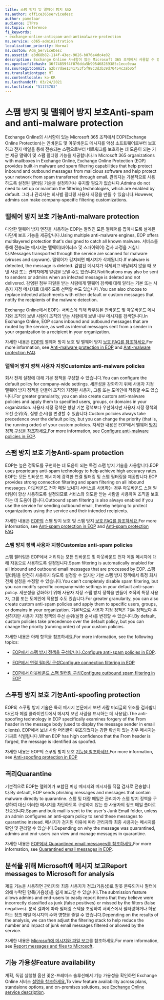 ```yaml
---
title: 스팸 방지 및 맬웨어 방지 보호
ms.author: office365servicedesc
author: pamelaar
audience: ITPro
ms.topic: reference
f1_keywords:
- exchange-online-antispam-and-antimalware-protection
ms.service: o365-administration
localization_priority: Normal
ms.custom: Adm_ServiceDesc
ms.assetid: e3d68b82-114f-43ec-9026-b076a4dc4e02
description: Exchange Online 사서함이 있는 Microsoft 365 조직에서 사용할 수 있는 스팸 방지 및 맬웨어 방지 보호 기능에 대해 알아보세요.
ms.openlocfilehash: 36f74859f4f076dda5b995468289385c1ecc0eaa
ms.sourcegitcommit: a2b77dae1341753f5f98c3d3b39d70454c3ab05f
ms.translationtype: MT
ms.contentlocale: ko-KR
ms.lasthandoff: 03/24/2021
ms.locfileid: "51173703"
---
```

# <a name="anti-spam-and-anti-malware-protection"></a><span data-ttu-id="e2818-103">스팸 방지 및 맬웨어 방지 보호</span><span class="sxs-lookup"><span data-stu-id="e2818-103">Anti-spam and anti-malware protection</span></span>

<span data-ttu-id="e2818-104">Exchange Online의 사서함이 있는 Microsoft 365 조직에서 EOP(Exchange Online Protection)는 인바운드 및 아웃바운드 메시지를 악성 소프트웨어로부터 보호하고 전자 메일을 통해 전송되는 스팸으로부터 네트워크를 보호하는 데 도움이 되는 기본 제공 맬웨어 및 스팸 필터링 기능을 제공합니다.</span><span class="sxs-lookup"><span data-stu-id="e2818-104">In Microsoft 365 organizations with mailboxes in Exchange Online, Exchange Online Protection (EOP) provides built-in malware and spam filtering capabilities that help protect inbound and outbound messages from malicious software and help protect your network from spam transferred through email.</span></span> <span data-ttu-id="e2818-105">관리자는 기본적으로 사용하도록 설정된 필터링 기술을 설정하거나 유지할 필요가 없습니다.</span><span class="sxs-lookup"><span data-stu-id="e2818-105">Admins do not need to set up or maintain the filtering technologies, which are enabled by default.</span></span> <span data-ttu-id="e2818-106">그러나 관리자는 회사별 필터링 사용자 지정을 만들 수 있습니다.</span><span class="sxs-lookup"><span data-stu-id="e2818-106">However, admins can make company-specific filtering customizations.</span></span>

## <a name="anti-malware-protection"></a><span data-ttu-id="e2818-107">맬웨어 방지 보호 기능</span><span class="sxs-lookup"><span data-stu-id="e2818-107">Anti-malware protection</span></span>

<span data-ttu-id="e2818-108">다양한 맬웨어 방지 엔진을 사용하는 EOP는 알려진 모든 맬웨어를 잡아내도록 설계된 다단계 보호 기능을 제공합니다.</span><span class="sxs-lookup"><span data-stu-id="e2818-108">Using multiple anti-malware engines, EOP offers multilayered protection that's designed to catch all known malware.</span></span> <span data-ttu-id="e2818-109">서비스를 통해 전송되는 메시지는 맬웨어(바이러스 및 스파이웨어) 검사 과정을 거칩니다.</span><span class="sxs-lookup"><span data-stu-id="e2818-109">Messages transported through the service are scanned for malware (viruses and spyware).</span></span> <span data-ttu-id="e2818-110">맬웨어가 감지되면 메시지가 삭제됩니다.</span><span class="sxs-lookup"><span data-stu-id="e2818-110">If malware is detected, the message is deleted.</span></span> <span data-ttu-id="e2818-111">감염된 메시지가 삭제되고 배달되지 않을 때 보낸 사람 또는 관리자에게 알림을 보낼 수도 있습니다.</span><span class="sxs-lookup"><span data-stu-id="e2818-111">Notifications may also be sent to senders or admins when an infected message is deleted and not delivered.</span></span> <span data-ttu-id="e2818-112">감염된 첨부 파일을 받는 사람에게 맬웨어 검색에 대해 알리는 기본 또는 사용자 지정 메시지로 대체하도록 선택할 수도 있습니다.</span><span class="sxs-lookup"><span data-stu-id="e2818-112">You can also choose to replace infected attachments with either default or custom messages that notify the recipients of the malware detection.</span></span>

<span data-ttu-id="e2818-113">Exchange Online에서 EOP는 서비스에 의해 라우팅된 인바운드 및 아웃바운드 메시지와 조직의 보낸 사람이 조직의 받는 사람에게 보낸 내부 메시지를 검색합니다.</span><span class="sxs-lookup"><span data-stu-id="e2818-113">In Exchange Online, EOP scans inbound and outbound messages that are routed by the service, as well as internal messages sent from a sender in your organization to a recipient in your organization.</span></span>

<span data-ttu-id="e2818-114">자세한 내용은 [EOP의](/microsoft-365/security/office-365-security/anti-malware-protection) 맬웨어 방지 보호 및 맬웨어 방지 [보호 FAQ를 참조하세요.](/microsoft-365/security/office-365-security/anti-malware-protection-faq-eop)</span><span class="sxs-lookup"><span data-stu-id="e2818-114">For more information, see [Anti-malware protection in EOP](/microsoft-365/security/office-365-security/anti-malware-protection) and [Anti-malware protection FAQ](/microsoft-365/security/office-365-security/anti-malware-protection-faq-eop).</span></span>

### <a name="customize-anti-malware-policies"></a><span data-ttu-id="e2818-115">맬웨어 방지 정책 사용자 지정</span><span class="sxs-lookup"><span data-stu-id="e2818-115">Customize anti-malware policies</span></span>

<span data-ttu-id="e2818-116">회사 전체 설정에 대해 기본 정책을 구성할 수 있습니다.</span><span class="sxs-lookup"><span data-stu-id="e2818-116">You can configure the default policy for company-wide settings.</span></span> <span data-ttu-id="e2818-117">세분성을 강화하기 위해 사용자 지정 맬웨어 방지 정책을 만들어 조직의 지정된 사용자, 그룹 또는 도메인에 적용할 수도 있습니다.</span><span class="sxs-lookup"><span data-stu-id="e2818-117">For greater granularity, you can also create custom anti-malware policies and apply them to specified users, groups, or domains in your organization.</span></span> <span data-ttu-id="e2818-118">사용자 지정 정책은 항상 기본 정책보다 우선하지만 사용자 지정 정책의 우선 순위(즉, 실행 순서)를 변경할 수 있습니다.</span><span class="sxs-lookup"><span data-stu-id="e2818-118">Custom policies always take precedence over the default policy, but you can change the priority (that is, the running order) of your custom policies.</span></span> <span data-ttu-id="e2818-119">자세한 내용은 EOP에서 맬웨어 [방지 정책 구성을 참조하세요.](/microsoft-365/security/office-365-security/configure-anti-malware-policies)</span><span class="sxs-lookup"><span data-stu-id="e2818-119">For more information, see [Configure anti-malware policies in EOP](/microsoft-365/security/office-365-security/configure-anti-malware-policies).</span></span>

## <a name="anti-spam-protection"></a><span data-ttu-id="e2818-120">스팸 방지 보호 기능</span><span class="sxs-lookup"><span data-stu-id="e2818-120">Anti-spam protection</span></span>

<span data-ttu-id="e2818-121">EOP는 높은 정확도를 구현하는 데 도움이 되는 독점 스팸 방지 기술을 사용합니다.</span><span class="sxs-lookup"><span data-stu-id="e2818-121">EOP uses proprietary anti-spam technology to help achieve high accuracy rates.</span></span> <span data-ttu-id="e2818-122">EOP는 모든 인바운드 메시지에 강력한 연결 필터링 및 스팸 필터링을 제공합니다.</span><span class="sxs-lookup"><span data-stu-id="e2818-122">EOP provides strong connection filtering and spam filtering on all inbound messages.</span></span> <span data-ttu-id="e2818-123">아웃바운드 전자 메일 보내기 서비스를 사용하는 경우 아웃바운드 스팸 필터링이 항상 사용하도록 설정되므로 서비스와 의도한 받는 사람을 사용하여 조직을 보호하는 데 도움이 됩니다.</span><span class="sxs-lookup"><span data-stu-id="e2818-123">Outbound spam filtering is also always enabled if you use the service for sending outbound email, thereby helping to protect organizations using the service and their intended recipients.</span></span>

<span data-ttu-id="e2818-124">자세한 내용은 [EOP의](/microsoft-365/security/office-365-security/anti-spam-protection) 스팸 방지 보호 및 스팸 방지 [보호 FAQ를 참조하세요.](/microsoft-365/security/office-365-security/anti-spam-protection-faq)</span><span class="sxs-lookup"><span data-stu-id="e2818-124">For more information, see [Anti-spam protection in EOP](/microsoft-365/security/office-365-security/anti-spam-protection) and [Anti-spam protection FAQ](/microsoft-365/security/office-365-security/anti-spam-protection-faq).</span></span>

### <a name="customize-anti-spam-policies"></a><span data-ttu-id="e2818-125">스팸 방지 정책 사용자 지정</span><span class="sxs-lookup"><span data-stu-id="e2818-125">Customize anti-spam policies</span></span>

<span data-ttu-id="e2818-126">스팸 필터링은 EOP에서 처리되는 모든 인바운드 및 아웃바운드 전자 메일 메시지에 대해 자동으로 사용하도록 설정됩니다.</span><span class="sxs-lookup"><span data-stu-id="e2818-126">Spam filtering is automatically enabled for all inbound and outbound email messages that are processed by EOP.</span></span> <span data-ttu-id="e2818-127">스팸 필터링을 완전히 사용하지 않도록 설정할 수 없지만 기본 스팸 방지 정책에서 특정 회사 전체 설정을 수정할 수 있습니다.</span><span class="sxs-lookup"><span data-stu-id="e2818-127">You can't completely disable spam filtering, but you can modify specific company-wide settings in your default anti-spam policy.</span></span> <span data-ttu-id="e2818-128">세분성을 강화하기 위해 사용자 지정 스팸 방지 정책을 만들어 조직의 특정 사용자, 그룹 또는 도메인에 적용할 수도 있습니다.</span><span class="sxs-lookup"><span data-stu-id="e2818-128">For greater granularity, you can also create custom anti-spam policies and apply them to specific users, groups, or domains in your organization.</span></span> <span data-ttu-id="e2818-129">기본적으로 사용자 지정 정책은 기본 정책보다 우선하지만 사용자 지정 정책의 우선 순위(실행 순서)를 변경할 수 있습니다.</span><span class="sxs-lookup"><span data-stu-id="e2818-129">By default, custom policies take precedence over the default policy, but you can change the priority (running order) of your custom policies.</span></span>

<span data-ttu-id="e2818-130">자세한 내용은 아래 항목을 참조하세요.</span><span class="sxs-lookup"><span data-stu-id="e2818-130">For more information, see the following topics:</span></span>

- <span data-ttu-id="e2818-131">[EOP에서 스팸 방지 정책을 구성합니다.](/microsoft-365/security/office-365-security/configure-your-spam-filter-policies)</span><span class="sxs-lookup"><span data-stu-id="e2818-131">[Configure anti-spam policies in EOP](/microsoft-365/security/office-365-security/configure-your-spam-filter-policies).</span></span>

- [<span data-ttu-id="e2818-132">EOP에서 연결 필터링 구성</span><span class="sxs-lookup"><span data-stu-id="e2818-132">Configure connection filtering in EOP</span></span>](/microsoft-365/security/office-365-security/configure-the-connection-filter-policy)

- [<span data-ttu-id="e2818-133">EOP에서 아웃바운드 스팸 필터링 구성</span><span class="sxs-lookup"><span data-stu-id="e2818-133">Configure outbound spam filtering in EOP</span></span>](/microsoft-365/security/office-365-security/configure-the-outbound-spam-policy)

## <a name="anti-spoofing-protection"></a><span data-ttu-id="e2818-134">스푸핑 방지 보호 기능</span><span class="sxs-lookup"><span data-stu-id="e2818-134">Anti-spoofing protection</span></span>

<span data-ttu-id="e2818-135">EOP의 스푸핑 방지 기술은 특히 메시지 본문에서 보낸 사람 머리글의 위조를 검사합니다(전자 메일 클라이언트에서 메시지 보낸 사람을 표시하는 데 사용됨).</span><span class="sxs-lookup"><span data-stu-id="e2818-135">The anti-spoofing technology in EOP specifically examines forgery of the From header in the message body (used to display the message sender in email clients).</span></span> <span data-ttu-id="e2818-136">EOP에서 보낸 사람 머리글이 위조되었다는 강한 확신이 있는 경우 메시지는 가짜로 식별됩니다.</span><span class="sxs-lookup"><span data-stu-id="e2818-136">When EOP has high confidence that the From header is forged, the message is identified as spoofed.</span></span>

<span data-ttu-id="e2818-137">자세한 내용은 EOP의 스푸핑 방지 보호 [기능을 참조하세요.](/microsoft-365/security/office-365-security/anti-spoofing-protection)</span><span class="sxs-lookup"><span data-stu-id="e2818-137">For more information, see [Anti-spoofing protection in EOP](/microsoft-365/security/office-365-security/anti-spoofing-protection)</span></span>

## <a name="quarantine"></a><span data-ttu-id="e2818-138">격리</span><span class="sxs-lookup"><span data-stu-id="e2818-138">Quarantine</span></span>

<span data-ttu-id="e2818-139">기본적으로 EOP는 맬웨어가 포함된 피싱 메시지와 메시지를 직접 검사로 전송합니다.</span><span class="sxs-lookup"><span data-stu-id="e2818-139">By default, EOP sends phishing messages and messages that contain malware directly to quarantine.</span></span> <span data-ttu-id="e2818-140">스팸 및 대량 메일은 관리자가 스팸 방지 정책을 구성하여 대신 이러한 메시지를 차단하도록 구성하지 않는 한 사용자의 정크 메일 폴더로 전송됩니다.</span><span class="sxs-lookup"><span data-stu-id="e2818-140">Spam and bulk mail is sent to the user's Junk Email folder, unless an admin configures an anti-spam policy to send these messages to quarantine instead.</span></span> <span data-ttu-id="e2818-141">메시지가 검지된 이유에 따라 관리자와 최종 사용자는 메시지를 확인 및 관리할 수 있습니다.</span><span class="sxs-lookup"><span data-stu-id="e2818-141">Depending on why the message was quarantined, admins and end-users can view and manage messages in quarantine.</span></span>

<span data-ttu-id="e2818-142">자세한 내용은 [EOP에서 Quarantined email messages를 참조하세요.](/microsoft-365/security/office-365-security/quarantine-email-messages)</span><span class="sxs-lookup"><span data-stu-id="e2818-142">For more information, see [Quarantined email messages in EOP](/microsoft-365/security/office-365-security/quarantine-email-messages).</span></span>

## <a name="report-messages-to-microsoft-for-analysis"></a><span data-ttu-id="e2818-143">분석을 위해 Microsoft에 메시지 보고</span><span class="sxs-lookup"><span data-stu-id="e2818-143">Report messages to Microsoft for analysis</span></span>

<span data-ttu-id="e2818-144">제출 기능을 사용하면 관리자와 최종 사용자가 정크(가음성)로 잘못 분류되거나 필터에 의해 누락된 항목(가음성)을 쉽게 보고할 수 있습니다.</span><span class="sxs-lookup"><span data-stu-id="e2818-144">The submission feature allows admins and end-users to easily report items that they believe were incorrectly classified as junk (false positives) or missed by the filters (false negatives).</span></span> <span data-ttu-id="e2818-145">분석 결과에 따라 필터링 스택을 조정하여 서비스에서 필터링하거나 허용하는 정크 메일 메시지의 수와 영향을 줄일 수 있습니다.</span><span class="sxs-lookup"><span data-stu-id="e2818-145">Depending on the results of the analysis, we can then adjust the filtering stack to help reduce the number and impact of junk email messages filtered or allowed by the service.</span></span>

<span data-ttu-id="e2818-146">자세한 내용은 [Microsoft에 메시지와 파일 보고](/microsoft-365/security/office-365-security/report-junk-email-messages-to-microsoft)를 참조하세요.</span><span class="sxs-lookup"><span data-stu-id="e2818-146">For more information, see [Report messages and files to Microsoft](/microsoft-365/security/office-365-security/report-junk-email-messages-to-microsoft).</span></span>

## <a name="feature-availability"></a><span data-ttu-id="e2818-147">기능 가용성</span><span class="sxs-lookup"><span data-stu-id="e2818-147">Feature availability</span></span>

<span data-ttu-id="e2818-148">계획, 독립 실행형 옵션 및온-프레미스 솔루션에서 기능 가용성을 확인하면 Exchange Online 서비스 [설명을 참조하세요.](exchange-online-service-description.md)</span><span class="sxs-lookup"><span data-stu-id="e2818-148">To view feature availability across plans, standalone options, and on-premises solutions, see [Exchange Online service description](exchange-online-service-description.md).</span></span>